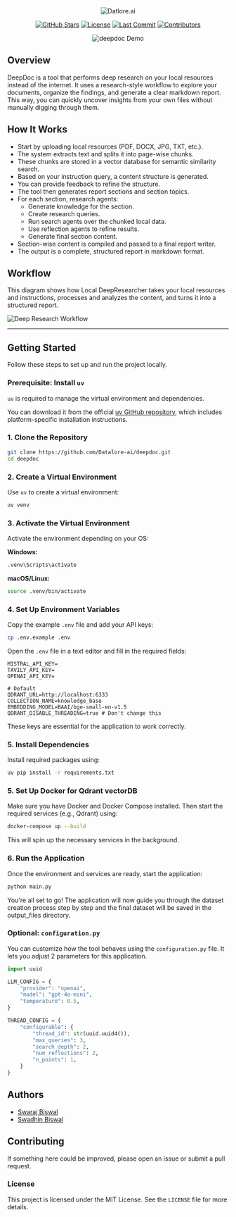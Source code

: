 <div align="center">
  <img src="./assets/deepdoc.png" alt="Datlore.ai" />
</div>
<p align="center">
  <a href="https://github.com/Datalore-ai/deepdoc/stargazers"><img src="https://img.shields.io/github/stars/Datalore-ai/deepdoc?style=flat-square" alt="GitHub Stars"></a>
  <a href="https://github.com/Datalore-ai/deepdoc/blob/main/LICENSE"><img src="https://img.shields.io/github/license/Datalore-ai/deepdoc?style=flat-square&color=purple" alt="License"></a>
  <a href="https://github.com/Datalore-ai/deepdoc/commits/main"><img src="https://img.shields.io/github/last-commit/Datalore-ai/deepdoc?style=flat-square&color=blue" alt="Last Commit"></a>
  <a href="https://github.com/Datalore-ai/deepdoc/graphs/contributors"><img src="https://img.shields.io/github/contributors/Datalore-ai/deepdoc?style=flat-square&color=yellow" alt="Contributors"></a>
</p>

<div align="center">
  <img src="./assets/demo.gif" alt="deepdoc Demo" />
</div>

## Overview

DeepDoc is a tool that performs deep research on your local resources instead of the internet. It uses a research-style workflow to explore your documents, organize the findings, and generate a clear markdown report. This way, you can quickly uncover insights from your own files without manually digging through them.


## How It Works  

- Start by uploading local resources (PDF, DOCX, JPG, TXT, etc.).  
- The system extracts text and splits it into page-wise chunks.  
- These chunks are stored in a vector database for semantic similarity search.  
- Based on your instruction query, a content structure is generated.  
- You can provide feedback to refine the structure.  
- The tool then generates report sections and section topics.  
- For each section, research agents:  
  - Generate knowledge for the section.  
  - Create research queries.  
  - Run search agents over the chunked local data.  
  - Use reflection agents to refine results.  
  - Generate final section content.  
- Section-wise content is compiled and passed to a final report writer.  
- The output is a complete, structured report in markdown format.  


## Workflow  

This diagram shows how Local DeepResearcher takes your local resources and instructions, processes and analyzes the content, and turns it into a structured report.  

![Deep Research Workflow](./assets/workflow.png)


---

## Getting Started

Follow these steps to set up and run the project locally.

### Prerequisite: Install `uv`

`uv` is required to manage the virtual environment and dependencies.

You can download it from the official [uv GitHub repository](https://github.com/astral-sh/uv), which includes platform-specific installation instructions.

### 1. Clone the Repository

```bash
git clone https://github.com/Datalore-ai/deepdoc.git
cd deepdoc
```

### 2. Create a Virtual Environment

Use `uv` to create a virtual environment:

```bash
uv venv
```

### 3. Activate the Virtual Environment

Activate the environment depending on your OS:

**Windows:**
```bash
.venv\Scripts\activate
```

**macOS/Linux:**
```bash
source .venv/bin/activate
```

### 4. Set Up Environment Variables

Copy the example `.env` file and add your API keys:

```bash
cp .env.example .env
```

Open the `.env` file in a text editor and fill in the required fields:

```
MISTRAL_API_KEY=
TAVILY_API_KEY=
OPENAI_API_KEY=

# Default
QDRANT_URL=http://localhost:6333
COLLECTION_NAME=knowledge_base
EMBEDDING_MODEL=BAAI/bge-small-en-v1.5
QDRANT_DISABLE_THREADING=true # Don't change this
```

These keys are essential for the application to work correctly.

### 5. Install Dependencies

Install required packages using:

```bash
uv pip install -r requirements.txt
```

### 5. Set Up Docker for Qdrant vectorDB

Make sure you have Docker and Docker Compose installed. Then start the required services (e.g., Qdrant) using:

```bash
docker-compose up --build
```

This will spin up the necessary services in the background.

### 6. Run the Application

Once the environment and services are ready, start the application:

```bash
python main.py
```

You're all set to go! The application will now guide you through the dataset creation process step by step and the final dataset will be saved in the output_files directory.

### Optional: `configuration.py`

You can customize how the tool behaves using the `configuration.py` file. It lets you adjust 2 parameters for this application.

```python
import uuid

LLM_CONFIG = {
    "provider": "openai",
    "model": "gpt-4o-mini", 
    "temperature": 0.5,
}

THREAD_CONFIG = {
    "configurable": {
        "thread_id": str(uuid.uuid4()),
        "max_queries": 3,
        "search_depth": 2,
        "num_reflections": 2,
        "n_points": 1,
    }
}
```

## Authors

- [Swaraj Biswal](https://github.com/SWARAJ-42)
- [Swadhin Biswal](https://github.com/swadhin505)  


## Contributing

If something here could be improved, please open an issue or submit a pull request.

### License

This project is licensed under the MIT License. See the `LICENSE` file for more details.